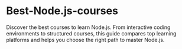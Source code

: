 # Best-Node.js-courses
Discover the best courses to learn Node.js. From interactive coding environments to structured courses, this guide compares top learning platforms and helps you choose the right path to master Node.js.
